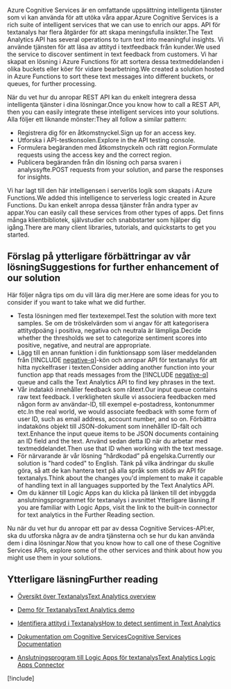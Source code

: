 <span data-ttu-id="1de5d-101">Azure Cognitive Services är en omfattande uppsättning intelligenta tjänster som vi kan använda för att utöka våra appar.</span><span class="sxs-lookup"><span data-stu-id="1de5d-101">Azure Cognitive Services is a rich suite of intelligent services that we can use to enrich our apps.</span></span> <span data-ttu-id="1de5d-102">API för textanalys har flera åtgärder för att skapa meningsfulla insikter.</span><span class="sxs-lookup"><span data-stu-id="1de5d-102">The Text Analytics API has several operations to turn text into meaningful insights.</span></span> <span data-ttu-id="1de5d-103">Vi använde tjänsten för att läsa av attityd i textfeedback från kunder.</span><span class="sxs-lookup"><span data-stu-id="1de5d-103">We used the service to discover sentiment in text feedback from customers.</span></span> <span data-ttu-id="1de5d-104">Vi har skapat en lösning i Azure Functions för att sortera dessa textmeddelanden i olika buckets eller köer för vidare bearbetning.</span><span class="sxs-lookup"><span data-stu-id="1de5d-104">We created a solution hosted in Azure Functions to sort these text messages into different buckets, or queues, for further processing.</span></span>

<span data-ttu-id="1de5d-105">När du vet hur du anropar REST API kan du enkelt integrera dessa intelligenta tjänster i dina lösningar.</span><span class="sxs-lookup"><span data-stu-id="1de5d-105">Once you know how to call a REST API, then you can easily integrate these intelligent services into your solutions.</span></span> <span data-ttu-id="1de5d-106">Alla följer ett liknande mönster:</span><span class="sxs-lookup"><span data-stu-id="1de5d-106">They all follow a similar pattern:</span></span>

- <span data-ttu-id="1de5d-107">Registrera dig för en åtkomstnyckel.</span><span class="sxs-lookup"><span data-stu-id="1de5d-107">Sign up for an access key.</span></span>
- <span data-ttu-id="1de5d-108">Utforska i API-testkonsolen.</span><span class="sxs-lookup"><span data-stu-id="1de5d-108">Explore in the API testing console.</span></span>
- <span data-ttu-id="1de5d-109">Formulera begäranden med åtkomstnyckeln och rätt region.</span><span class="sxs-lookup"><span data-stu-id="1de5d-109">Formulate requests using the access key and the correct region.</span></span>
- <span data-ttu-id="1de5d-110">Publicera begäranden från din lösning och parsa svaren i analyssyfte.</span><span class="sxs-lookup"><span data-stu-id="1de5d-110">POST requests from your solution, and parse the responses for insights.</span></span>

<span data-ttu-id="1de5d-111">Vi har lagt till den här intelligensen i serverlös logik som skapats i Azure Functions.</span><span class="sxs-lookup"><span data-stu-id="1de5d-111">We added this intelligence to serverless logic created in Azure Functions.</span></span> <span data-ttu-id="1de5d-112">Du kan enkelt anropa dessa tjänster från andra typer av appar.</span><span class="sxs-lookup"><span data-stu-id="1de5d-112">You can easily call these services from other types of apps.</span></span> <span data-ttu-id="1de5d-113">Det finns många klientbibliotek, självstudier och snabbstarter som hjälper dig igång.</span><span class="sxs-lookup"><span data-stu-id="1de5d-113">There are many client libraries, tutorials, and quickstarts to get you started.</span></span>

## <a name="suggestions-for-further-enhancement-of-our-solution"></a><span data-ttu-id="1de5d-114">Förslag på ytterligare förbättringar av vår lösning</span><span class="sxs-lookup"><span data-stu-id="1de5d-114">Suggestions for further enhancement of our solution</span></span>

<span data-ttu-id="1de5d-115">Här följer några tips om du vill lära dig mer.</span><span class="sxs-lookup"><span data-stu-id="1de5d-115">Here are some ideas for you to consider if you want to take what we did further.</span></span>

- <span data-ttu-id="1de5d-116">Testa lösningen med fler textexempel.</span><span class="sxs-lookup"><span data-stu-id="1de5d-116">Test the solution with more text samples.</span></span> <span data-ttu-id="1de5d-117">Se om de tröskelvärden som vi angav för att kategorisera attitydpoäng i positiva, negativa och neutrala är lämpliga.</span><span class="sxs-lookup"><span data-stu-id="1de5d-117">Decide whether the thresholds we set to categorize sentiment scores into positive, negative, and neutral are appropriate.</span></span>
- <span data-ttu-id="1de5d-118">Lägg till en annan funktion i din funktionsapp som läser meddelanden från [!INCLUDE [negative-q](./q-name-negative.md)]-kön och anropar API för textanalys för att hitta nyckelfraser i texten.</span><span class="sxs-lookup"><span data-stu-id="1de5d-118">Consider adding another function into your function app that reads messages from the [!INCLUDE [negative-q](./q-name-negative.md)] queue and calls the Text Analytics API to find key phrases in the text.</span></span>
- <span data-ttu-id="1de5d-119">Vår indatakö innehåller feedback som råtext.</span><span class="sxs-lookup"><span data-stu-id="1de5d-119">Our input queue contains raw text feedback.</span></span> <span data-ttu-id="1de5d-120">I verkligheten skulle vi associera feedbacken med någon form av användar-ID, till exempel e-postadress, kontonummer etc.</span><span class="sxs-lookup"><span data-stu-id="1de5d-120">In the real world, we would associate feedback with some form of user ID, such as email address, account number, and so on.</span></span> <span data-ttu-id="1de5d-121">Förbättra indataköns objekt till JSON-dokument som innehåller ID-fält och text.</span><span class="sxs-lookup"><span data-stu-id="1de5d-121">Enhance the input queue items to be JSON documents containing an ID field and the text.</span></span> <span data-ttu-id="1de5d-122">Använd sedan detta ID när du arbetar med textmeddelandet.</span><span class="sxs-lookup"><span data-stu-id="1de5d-122">Then use that ID when working with the text message.</span></span>
- <span data-ttu-id="1de5d-123">För närvarande är vår lösning ”hårdkodad” på engelska.</span><span class="sxs-lookup"><span data-stu-id="1de5d-123">Currently our solution is "hard coded" to English.</span></span> <span data-ttu-id="1de5d-124">Tänk på vilka ändringar du skulle göra, så att de kan hantera text på alla språk som stöds av API för textanalys.</span><span class="sxs-lookup"><span data-stu-id="1de5d-124">Think about the changes you'd implement to make it capable of handling text in all languages supported by the Text Analytics API.</span></span>
- <span data-ttu-id="1de5d-125">Om du känner till Logic Apps kan du klicka på länken till det inbyggda anslutningsprogrammet för textanalys i avsnittet Ytterligare läsning.</span><span class="sxs-lookup"><span data-stu-id="1de5d-125">If you are familiar with Logic Apps, visit the link to the built-in connector for text analytics in the Further Reading section.</span></span>

<span data-ttu-id="1de5d-126">Nu när du vet hur du anropar ett par av dessa Cognitive Services-API:er, ska du utforska några av de andra tjänsterna och se hur du kan använda dem i dina lösningar.</span><span class="sxs-lookup"><span data-stu-id="1de5d-126">Now that you know how to call one of these Cognitive Services APIs, explore some of the other services and think about how you might use them in your solutions.</span></span>

## <a name="further-reading"></a><span data-ttu-id="1de5d-127">Ytterligare läsning</span><span class="sxs-lookup"><span data-stu-id="1de5d-127">Further reading</span></span>

- [<span data-ttu-id="1de5d-128">Översikt över Textanalys</span><span class="sxs-lookup"><span data-stu-id="1de5d-128">Text Analytics overview</span></span>](https://docs.microsoft.com/azure/cognitive-services/text-analytics/overview)
- [<span data-ttu-id="1de5d-129">Demo för Textanalys</span><span class="sxs-lookup"><span data-stu-id="1de5d-129">Text Analytics demo</span></span>](https://azure.microsoft.com/services/cognitive-services/text-analytics/)
- [<span data-ttu-id="1de5d-130">Identifiera attityd i Textanalys</span><span class="sxs-lookup"><span data-stu-id="1de5d-130">How to detect sentiment in Text Analytics</span></span>](https://docs.microsoft.com/azure/cognitive-services/text-analytics/how-tos/text-analytics-how-to-sentiment-analysis)
- [<span data-ttu-id="1de5d-131">Dokumentation om Cognitive Services</span><span class="sxs-lookup"><span data-stu-id="1de5d-131">Cognitive Services Documentation</span></span>](https://docs.microsoft.com/azure/cognitive-services/)

- [<span data-ttu-id="1de5d-132">Anslutningsprogram till Logic Apps för textanalys</span><span class="sxs-lookup"><span data-stu-id="1de5d-132">Text Analytics Logic Apps Connector</span></span>](https://docs.microsoft.com/connectors/cognitiveservicestextanalytics/)

[!include[](../../../includes/azure-sandbox-cleanup.md)]
